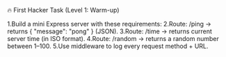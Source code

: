 🔥 First Hacker Task (Level 1: Warm-up)

1.Build a mini Express server with these requirements:
2.Route: /ping → returns { "message": "pong" } (JSON).
3.Route: /time → returns current server time (in ISO format).
4.Route: /random → returns a random number between 1–100.
5.Use middleware to log every request method + URL.
